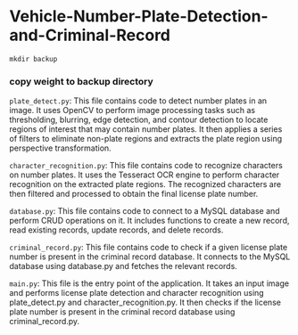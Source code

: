 # Vehicle-Number-Plate-Detection-and-Criminal-Record
`mkdir backup`
### copy weight to backup directory

`plate_detect.py`: This file contains code to detect number plates in an image. It uses OpenCV to perform image processing tasks such as thresholding, blurring, edge detection, and contour detection to locate regions of interest that may contain number plates. It then applies a series of filters to eliminate non-plate regions and extracts the plate region using perspective transformation.

`character_recognition.py`: This file contains code to recognize characters on number plates. It uses the Tesseract OCR engine to perform character recognition on the extracted plate regions. The recognized characters are then filtered and processed to obtain the final license plate number.

`database.py`: This file contains code to connect to a MySQL database and perform CRUD operations on it. It includes functions to create a new record, read existing records, update records, and delete records.

`criminal_record.py`: This file contains code to check if a given license plate number is present in the criminal record database. It connects to the MySQL database using database.py and fetches the relevant records.

`main.py`: This file is the entry point of the application. It takes an input image and performs license plate detection and character recognition using plate_detect.py and character_recognition.py. It then checks if the license plate number is present in the criminal record database using criminal_record.py.
